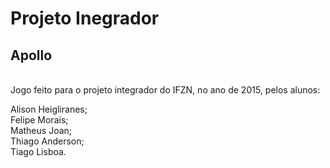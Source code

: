 # Projeto Inegrador

<h2>Apollo</h2>
<br>
Jogo feito para o projeto integrador do IFZN, no ano de 2015, pelos alunos:

Alison Heigliranes; <br>
Felipe Morais; <br>
Matheus Joan; <br>
Thiago Anderson; <br>
Tiago Lisboa. <br>
